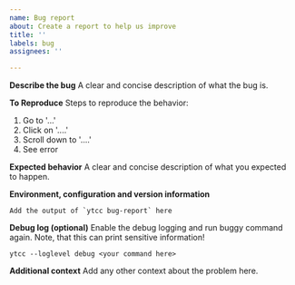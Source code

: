 ```yaml
---
name: Bug report
about: Create a report to help us improve
title: ''
labels: bug
assignees: ''

---
```


**Describe the bug**
A clear and concise description of what the bug is.

**To Reproduce**
Steps to reproduce the behavior:
1. Go to '...'
2. Click on '....'
3. Scroll down to '....'
4. See error

**Expected behavior**
A clear and concise description of what you expected to happen.

**Environment, configuration and version information**
```
Add the output of `ytcc bug-report` here
```

**Debug log (optional)**
Enable the debug logging and run buggy command again. Note, that this can print sensitive information!
``` 
ytcc --loglevel debug <your command here>
```

**Additional context**
Add any other context about the problem here.
